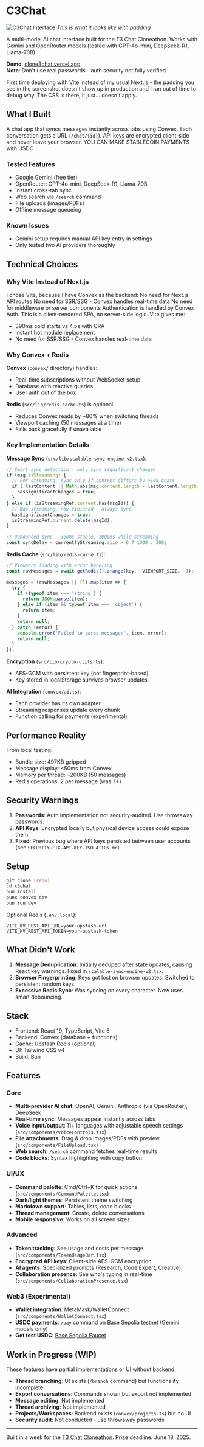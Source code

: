 # C3Chat

![C3Chat Interface](public/app.png)
*This is what it looks like with padding*

A multi-model AI chat interface built for the T3 Chat Cloneathon. Works with Gemini and OpenRouter models (tested with GPT-4o-mini, DeepSeek-R1, Llama-70B).

**Demo**: [clone3chat.vercel.app](https://clone3chat.vercel.app)  
**Note**: Don't use real passwords - auth security not fully verified.

First time deploying with Vite instead of my usual Next.js - the padding you see in the screenshot doesn't show up in production and I ran out of time to debug why. The CSS is there, it just... doesn't apply.

## What I Built

A chat app that syncs messages instantly across tabs using Convex. Each conversation gets a URL (`/chat/{id}`). API keys are encrypted client-side and never leave your browser. YOU CAN MAKE STABLECOIN PAYMENTS with USDC

### Tested Features
- Google Gemini (free tier)
- OpenRouter: GPT-4o-mini, DeepSeek-R1, Llama-70B
- Instant cross-tab sync
- Web search via `/search` command
- File uploads (images/PDFs)
- Offline message queueing

### Known Issues
- Gemini setup requires manual API key entry in settings
- Only tested two AI providers thoroughly

## Technical Choices

### Why Vite Instead of Next.js
I chose Vite, because I have Convex as the backend:
No need for Next.js API routes
No need for SSR/SSG - Convex handles real-time data
No need for middleware or server components
Authentication is handled by Convex Auth. 
This is a client-rendered SPA, no server-side logic. Vite gives me:
- 390ms cold starts vs 4.5s with CRA
- Instant hot module replacement
- No need for SSR/SSG - Convex handles real-time data

### Why Convex + Redis
**Convex** (`convex/` directory) handles:
- Real-time subscriptions without WebSocket setup
- Database with reactive queries
- User auth out of the box

**Redis** (`src/lib/redis-cache.ts`) is optional:
- Reduces Convex reads by ~80% when switching threads
- Viewport caching (50 messages at a time)
- Falls back gracefully if unavailable

### Key Implementation Details

**Message Sync** (`src/lib/scalable-sync-engine-v2.tsx`):
```typescript
// Smart sync detection - only sync significant changes
if (msg.isStreaming) {
  // For streaming, sync only if content differs by >100 chars
  if (!lastContent || Math.abs(msg.content.length - lastContent.length) > 100) {
    hasSignificantChanges = true;
  }
} else if (isStreamingRef.current.has(msgId)) {
  // Was streaming, now finished - always sync
  hasSignificantChanges = true;
  isStreamingRef.current.delete(msgId);
}

// Debounced sync - 300ms stable, 1000ms while streaming
const syncDelay = currentlyStreaming.size > 0 ? 1000 : 300;
```

**Redis Cache** (`src/lib/redis-cache.ts`):
```typescript
// Viewport loading with error handling
const rawMessages = await getRedis().zrange(key, -VIEWPORT_SIZE, -1);

messages = (rawMessages || []).map(item => {
  try {
    if (typeof item === 'string') {
      return JSON.parse(item);
    } else if (item && typeof item === 'object') {
      return item;
    }
    return null;
  } catch (error) {
    console.error('Failed to parse message:', item, error);
    return null;
  }
});
```

**Encryption** (`src/lib/crypto-utils.ts`):
- AES-GCM with persistent key (not fingerprint-based)
- Key stored in localStorage survives browser updates

**AI Integration** (`convex/ai.ts`):
- Each provider has its own adapter
- Streaming responses update every chunk
- Function calling for payments (experimental)

## Performance Reality

From local testing:
- Bundle size: 497KB gzipped
- Message display: <50ms from Convex
- Memory per thread: ~200KB (50 messages)
- Redis operations: 2 per message (was 7+)

## Security Warnings

1. **Passwords**: Auth implementation not security-audited. Use throwaway passwords.
2. **API Keys**: Encrypted locally but physical device access could expose them.
3. **Fixed**: Previous bug where API keys persisted between user accounts (see `SECURITY-FIX-API-KEY-ISOLATION.md`)

## Setup

```bash
git clone [repo]
cd c3chat
bun install
bunx convex dev
bun run dev
```

Optional Redis (`.env.local`):
```
VITE_KV_REST_API_URL=your-upstash-url
VITE_KV_REST_API_TOKEN=your-upstash-token
```

## What Didn't Work

1. **Message Deduplication**: Initially deduped after state updates, causing React key warnings. Fixed in `scalable-sync-engine-v2.tsx`.
2. **Browser Fingerprinting**: Keys got lost on browser updates. Switched to persistent random keys.
3. **Excessive Redis Sync**: Was syncing on every character. Now uses smart debouncing.

## Stack

- Frontend: React 19, TypeScript, Vite 6
- Backend: Convex (database + functions)
- Cache: Upstash Redis (optional)
- UI: Tailwind CSS v4
- Build: Bun

## Features

### Core
- **Multi-provider AI chat**: OpenAI, Gemini, Anthropic (via OpenRouter), DeepSeek
- **Real-time sync**: Messages appear instantly across tabs
- **Voice input/output**: 11+ languages with adjustable speech settings (`src/components/VoiceControls.tsx`)
- **File attachments**: Drag & drop images/PDFs with preview (`src/components/FileUpload.tsx`)
- **Web search**: `/search` command fetches real-time results
- **Code blocks**: Syntax highlighting with copy button

### UI/UX
- **Command palette**: Cmd/Ctrl+K for quick actions (`src/components/CommandPalette.tsx`)
- **Dark/light themes**: Persistent theme switching
- **Markdown support**: Tables, lists, code blocks
- **Thread management**: Create, delete conversations
- **Mobile responsive**: Works on all screen sizes

### Advanced
- **Token tracking**: See usage and costs per message (`src/components/TokenUsageBar.tsx`)
- **Encrypted API keys**: Client-side AES-GCM encryption
- **AI agents**: Specialized prompts (Research, Code Expert, Creative)
- **Collaboration presence**: See who's typing in real-time (`src/components/CollaborationPresence.tsx`)

### Web3 (Experimental)
- **Wallet integration**: MetaMask/WalletConnect (`src/components/WalletConnect.tsx`)
- **USDC payments**: `/pay` command on Base Sepolia testnet (Gemini models only)
- **Get test USDC**: [Base Sepolia Faucet](https://faucet.circle.com/)

## Work in Progress (WIP)

These features have partial implementations or UI without backend:

- **Thread branching**: UI exists (`/branch` command) but functionality incomplete
- **Export conversations**: Commands shown but export not implemented
- **Message editing**: Not implemented
- **Thread archiving**: Not implemented
- **Projects/Workspaces**: Backend exists (`convex/projects.ts`) but no UI
- **Security audit**: Not conducted - use throwaway passwords

---

Built in a week for the [T3 Chat Cloneathon](https://cloneathon.t3.chat/). Prize deadline: June 18, 2025.